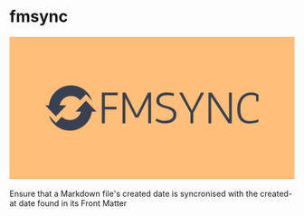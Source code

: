# fmsync
![fmsync](https://raw.githubusercontent.com/elzik/fmsync/main/Images/fmsync-high-resolution-color-logo-reduced-height.png)

Ensure that a Markdown file's created date is syncronised with the created-at date found in its Front Matter
